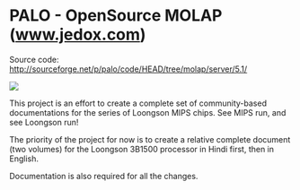 PALO - OpenSource MOLAP (www.jedox.com)
=====

Source code: http://sourceforge.net/p/palo/code/HEAD/tree/molap/server/5.1/


[![](https://images.microbadger.com/badges/image/zkhadikov/palo.svg)](https://microbadger.com/images/zkhadikov/palo "Get your own image badge on microbadger.com")


This project is an effort to create a complete set of community-based documentations for the series of Loongson MIPS chips. See MIPS run, and see Loongson run!

The priority of the project for now is to create a relative complete document (two volumes) for the Loongson 3B1500 processor in Hindi first, then in English.

Documentation is also required for all the changes.
